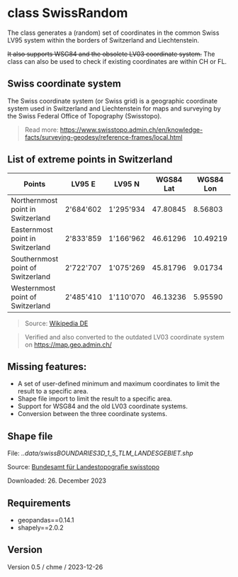 #  class SwissRandom
The class generates a (random) set of coordinates in the common Swiss LV95 system within the borders of Switzerland and Liechtenstein.

~~It also supports WSG84 and the obsolete LV03 coordinate system.~~ The class can also be used to check if existing coordinates are within CH or FL.

## Swiss coordinate system
The Swiss coordinate system (or Swiss grid) is a geographic coordinate system used in Switzerland
and Liechtenstein for maps and surveying by the Swiss Federal Office of Topography (Swisstopo).

>Read more: https://www.swisstopo.admin.ch/en/knowledge-facts/surveying-geodesy/reference-frames/local.html

## List of extreme points in Switzerland
| Points | LV95 E | LV95 N | WGS84 Lat | WGS84 Lon |
| --- | --- | --- | --- | --- |
| Northernmost point in Switzerland | 2'684'602 | 1'295'934 | 47.80845 | 8.56803 |
| Easternmost point in Switzerland | 2'833'859 | 1'166'962 | 46.61296 | 10.49219 |
| Southernmost point of Switzerland | 2'722'707 | 1'075'269 | 45.81796 | 9.01734 |
| Westernmost point of Switzerland | 2'485'410 | 1'110'070 | 46.13236 | 5.95590 |

>Source: [Wikipedia DE](https://de.wikipedia.org/wiki/Geographische_Extrempunkte_der_Schweiz)

>Verified and also converted to the outdated LV03 coordinate system on https://map.geo.admin.ch/

## Missing features:

- A set of user-defined minimum and maximum coordinates to limit the result to a specific area.
- Shape file import to limit the result to a specific area.
- Support for WSG84 and the old LV03 coordinate systems.
- Conversion between the three coordinate systems.

## Shape file
File: *..data/swissBOUNDARIES3D_1_5_TLM_LANDESGEBIET.shp*

Source: [Bundesamt für Landestopografie swisstopo](https://www.swisstopo.admin.ch/de/geodata/landscape/boundaries3d.html)

Downloaded: 26. December 2023

## Requirements

- geopandas==0.14.1
- shapely==2.0.2

## Version

Version 0.5 / chme / 2023-12-26
